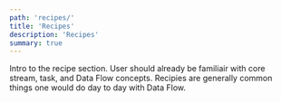 ```yaml
---
path: 'recipes/'
title: 'Recipes'
description: 'Recipes'
summary: true
---
```


Intro to the recipe section. User should already be familiair with core stream, task, and Data Flow concepts.
Recipies are generally common things one would do day to day with Data Flow.
